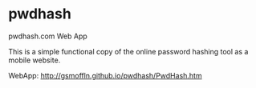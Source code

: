 # pwdhash
pwdhash.com Web App

This is a simple functional copy of the online password hashing tool as a mobile website.

WebApp: http://gsmoffln.github.io/pwdhash/PwdHash.htm
